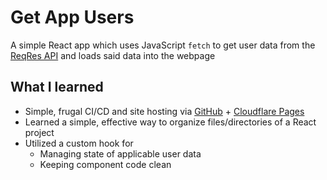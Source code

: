 # Get App Users

A simple React app which uses JavaScript `fetch` to get user data from the
[ReqRes API](https://reqres.in) and loads said data into the webpage

## What I learned

- Simple, frugal CI/CD and site hosting via [GitHub](https://github.com) + [Cloudflare Pages](https://pages.cloudflare.com/)
- Learned a simple, effective way to organize files/directories of a React project
- Utilized a custom hook for
  - Managing state of applicable user data
  - Keeping component code clean
